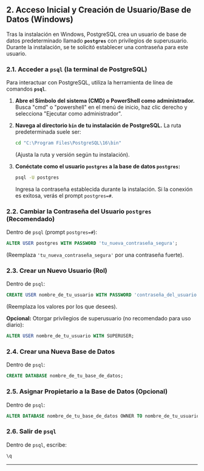## 2. Acceso Inicial y Creación de Usuario/Base de Datos (Windows)

Tras la instalación en Windows, PostgreSQL crea un usuario de base de datos predeterminado llamado **`postgres`** con privilegios de superusuario. Durante la instalación, se te solicitó establecer una contraseña para este usuario.

### 2.1. Acceder a `psql` (la terminal de PostgreSQL)

Para interactuar con PostgreSQL, utiliza la herramienta de línea de comandos **`psql`**.

1. **Abre el Símbolo del sistema (CMD) o PowerShell como administrador.** Busca "cmd" o "powershell" en el menú de inicio, haz clic derecho y selecciona "Ejecutar como administrador".

2. **Navega al directorio `bin` de tu instalación de PostgreSQL.** La ruta predeterminada suele ser:
    ```cmd
    cd "C:\Program Files\PostgreSQL\16\bin"
    ```
    (Ajusta la ruta y versión según tu instalación).

3. **Conéctate como el usuario `postgres` a la base de datos `postgres`:**
    ```cmd
    psql -U postgres
    ```
    Ingresa la contraseña establecida durante la instalación. Si la conexión es exitosa, verás el prompt `postgres=#`.

### 2.2. Cambiar la Contraseña del Usuario `postgres` (Recomendado)

Dentro de `psql` (prompt `postgres=#`):

```sql
ALTER USER postgres WITH PASSWORD 'tu_nueva_contraseña_segura';
```
(Reemplaza `'tu_nueva_contraseña_segura'` por una contraseña fuerte).

### 2.3. Crear un Nuevo Usuario (Rol)

Dentro de `psql`:

```sql
CREATE USER nombre_de_tu_usuario WITH PASSWORD 'contraseña_del_usuario';
```
(Reemplaza los valores por los que desees).

**Opcional:** Otorgar privilegios de superusuario (no recomendado para uso diario):

```sql
ALTER USER nombre_de_tu_usuario WITH SUPERUSER;
```

### 2.4. Crear una Nueva Base de Datos

Dentro de `psql`:

```sql
CREATE DATABASE nombre_de_tu_base_de_datos;
```

### 2.5. Asignar Propietario a la Base de Datos (Opcional)

Dentro de `psql`:

```sql
ALTER DATABASE nombre_de_tu_base_de_datos OWNER TO nombre_de_tu_usuario;
```

### 2.6. Salir de `psql`

Dentro de `psql`, escribe:

```sql
\q
```

---

